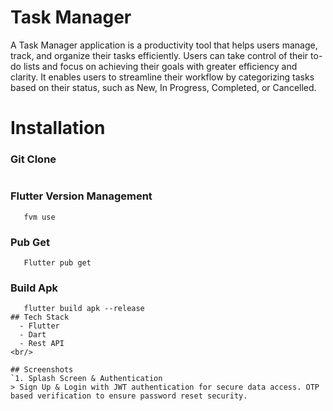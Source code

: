 # Task Manager
<p> 
A Task Manager application is a productivity tool that helps users manage, track, and organize their tasks efficiently. Users can take control of their to-do lists and focus on achieving their goals with greater efficiency and clarity. It enables users to streamline their workflow by categorizing tasks based on their status, such as New, In Progress, Completed, or Cancelled.
</p>

# Installation
### Git Clone
``` git clone " https://github.com/priyankatuli/task_manager.git"
```
### Flutter Version Management
```
   fvm use
```
### Pub Get
```
   Flutter pub get
```
### Build Apk
```
   flutter build apk --release
## Tech Stack
  - Flutter
  - Dart
  - Rest API
<br/>

## Screenshots
`1. Splash Screen & Authentication
> Sign Up & Login with JWT authentication for secure data access. OTP based verification to ensure password reset security.